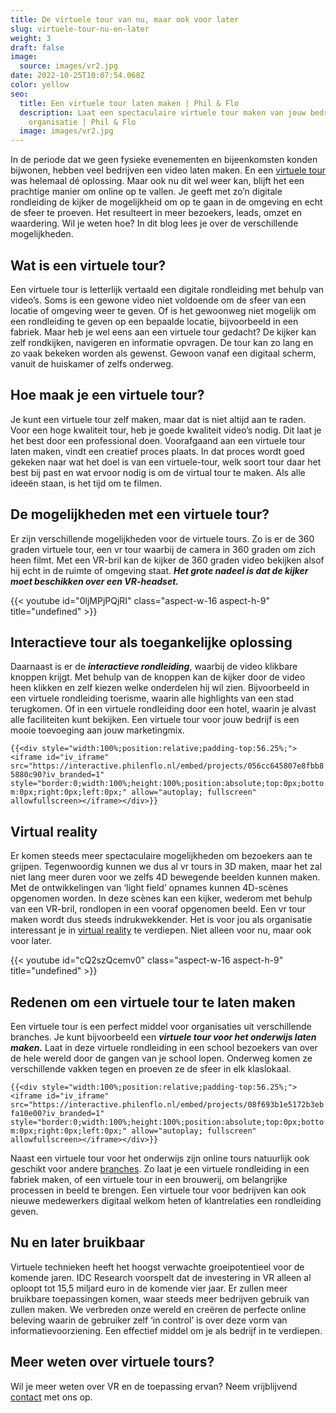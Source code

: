 ```yaml
---
title: De virtuele tour van nu, maar ook voor later
slug: virtuele-tour-nu-en-later
weight: 3
draft: false
image:
  source: images/vr2.jpg
date: 2022-10-25T10:07:54.068Z
color: yellow
seo:
  title: Een virtuele tour laten maken | Phil & Flo
  description: Laat een spectaculaire virtuele tour maken van jouw bedrijf of
    organisatie | Phil & Flo
  image: images/vr2.jpg
---
```

In de periode dat we geen fysieke evenementen en bijeenkomsten konden bijwonen, hebben veel bedrijven een video laten maken. En een [virtuele tour](/virtuele-school-rondleiding/) was helemaal dé oplossing. Maar ook nu dit wel weer kan, blijft het een prachtige manier om online op te vallen. Je geeft met zo’n digitale rondleiding de kijker de mogelijkheid om op te gaan in de omgeving en echt de sfeer te proeven. Het resulteert in meer bezoekers, leads, omzet en waardering. Wil je weten hoe? In dit blog lees je over de verschillende mogelijkheden. 

## Wat is een virtuele tour?

Een virtuele tour is letterlijk vertaald een digitale rondleiding met behulp van video’s. Soms is een gewone video niet voldoende om de sfeer van een locatie of omgeving weer te geven. Of is het gewoonweg niet mogelijk om een rondleiding te geven op een bepaalde locatie, bijvoorbeeld in een fabriek. Maar heb je wel eens aan een virtuele tour gedacht? De kijker kan zelf rondkijken, navigeren en informatie opvragen. De tour kan zo lang en zo vaak bekeken worden als gewenst. Gewoon vanaf een digitaal scherm, vanuit de huiskamer of zelfs onderweg.

## Hoe maak je een virtuele tour?

Je kunt een virtuele tour zelf maken, maar dat is niet altijd aan te raden. Voor een hoge kwaliteit tour, heb je goede kwaliteit video’s nodig. Dit laat je het best door een professional doen. Voorafgaand aan een virtuele tour laten maken, vindt een creatief proces plaats. In dat proces wordt goed gekeken naar wat het doel is van een virtuele-tour, welk soort tour daar het best bij past en wat ervoor nodig is om de virtual tour te maken. Als alle ideeën staan, is het tijd om te filmen.

## De mogelijkheden met een virtuele tour?

Er zijn verschillende mogelijkheden voor de virtuele tours. Zo is er de 360 graden virtuele tour, een vr tour waarbij de camera in 360 graden om zich heen filmt. Met een VR-bril kan de kijker de 360 graden video bekijken alsof hij echt in de ruimte of omgeving staat. ***Het grote nadeel is dat de kijker moet beschikken over een VR-headset.***

{{< youtube id="0ljMPjPQjRI" class="aspect-w-16 aspect-h-9" title="undefined" >}}



## Interactieve tour als toegankelijke oplossing

Daarnaast is er de ***interactieve rondleiding***, waarbij de video klikbare knoppen krijgt. Met behulp van de knoppen kan de kijker door de video heen klikken en zelf kiezen welke onderdelen hij wil zien. Bijvoorbeeld in een virtuele rondleiding toerisme, waarin alle highlights van een stad terugkomen. Of in een virtuele rondleiding door een hotel, waarin je alvast alle faciliteiten kunt bekijken. Een virtuele tour voor jouw bedrijf is een mooie toevoeging aan jouw marketingmix.

`{{<div style="width:100%;position:relative;padding-top:56.25%;"><iframe id="iv_iframe" src="https://interactive.philenflo.nl/embed/projects/056cc645807e8fbb85880c90?iv_branded=1" style="border:0;width:100%;height:100%;position:absolute;top:0px;bottom:0px;right:0px;left:0px;" allow="autoplay; fullscreen" allowfullscreen></iframe></div>}}`

## Virtual reality

Er komen steeds meer spectaculaire mogelijkheden om bezoekers aan te grijpen. Tegenwoordig kunnen we dus al vr tours in 3D maken, maar het zal niet lang meer duren voor we zelfs 4D bewegende beelden kunnen maken. Met de ontwikkelingen van ‘light field’ opnames kunnen 4D-scènes opgenomen worden. In deze scènes kan een kijker, wederom met behulp van een VR-bril, rondlopen in een vooraf opgenomen beeld. Een vr tour maken wordt dus steeds indrukwekkender. Het is voor jou als organisatie interessant je in [virtual reality](https://www.philenflo.nl/oplossingen/virtual-reality/) te verdiepen. Niet alleen voor nu, maar ook voor later.

{{< youtube id="cQ2szQcemv0" class="aspect-w-16 aspect-h-9" title="undefined" >}}

## Redenen om een virtuele tour te laten maken

Een virtuele tour is een perfect middel voor organisaties uit verschillende branches. Je kunt bijvoorbeeld een ***virtuele tour voor het onderwijs laten maken.*** Laat in deze virtuele rondleiding in een school bezoekers van over de hele wereld door de gangen van je school lopen. Onderweg komen ze verschillende vakken tegen en proeven ze de sfeer in elk klaslokaal.

`{{<div style="width:100%;position:relative;padding-top:56.25%;"><iframe id="iv_iframe" src="https://interactive.philenflo.nl/embed/projects/08f693b1e5172b3ebfa10e00?iv_branded=1" style="border:0;width:100%;height:100%;position:absolute;top:0px;bottom:0px;right:0px;left:0px;" allow="autoplay; fullscreen" allowfullscreen></iframe></div>}}`

Naast een virtuele tour voor het onderwijs zijn online tours natuurlijk ook geschikt voor andere [branches](https://www.philenflo.nl/branches/). Zo laat je een virtuele rondleiding in een fabriek maken, of een virtuele tour in een brouwerij, om belangrijke processen in beeld te brengen. Een virtuele tour voor bedrijven kan ook nieuwe medewerkers digitaal welkom heten of klantrelaties een rondleiding geven.

## Nu en later bruikbaar

Virtuele technieken heeft het hoogst verwachte groeipotentieel voor de komende jaren. IDC Research voorspelt dat de investering in VR alleen al oploopt tot 15,5 miljard euro in de komende vier jaar. Er zullen meer bruikbare toepassingen komen, waar steeds meer bedrijven gebruik van zullen maken. We verbreden onze wereld en creëren de perfecte online beleving waarin de gebruiker zelf ‘in control’ is over deze vorm van informatievoorziening. Een effectief middel om je als bedrijf in te verdiepen.

## Meer weten over virtuele tours?

Wil je meer weten over VR en de toepassing ervan? Neem vrijblijvend [contact](https://www.philenflo.nl/contact/) met ons op.
